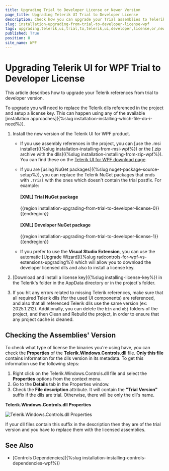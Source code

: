 ```yaml
---
title: Upgrading Trial to Developer License or Newer Version
page_title: Upgrading Telerik UI Trial to Developer License
description: Check how you can upgrade your Trial assemblies to Telerik UI Developer License.
slug: installation-upgrading-from-trial-to-developer-license-wpf
tags: upgrading,telerik,ui,trial,to,telerik,ui,developer,license,or,newer,version
published: True
position: 0
site_name: WPF
---
```


# Upgrading Telerik UI for WPF Trial to Developer License

This article describes how to upgrade your Telerik references from trial to developer version.

To upgrade you will need to replace the Telerik dlls referenced in the project and setup a license key. This can happen using any of the available [installation approaches]({%slug installation-installing-which-file-do-i-need%}). 

1. Install the new version of the Telerik UI for WPF product. 
	
	* If you use assembly references in the project, you can [use the .msi installer]({%slug installation-installing-from-msi-wpf%}) or the [.zip archive with the dlls]({%slug installation-installing-from-zip-wpf%}). You can find these on the [Telerik UI for WPF download page](https://www.telerik.com/account/product-download?product=RCWPF).
	
	* If you are [using NuGet packages]({%slug nuget-package-source-setup%}), you can replace the Telerik NuGet packages that ends with `.Trial` with the ones which doesn't contain the trial postfix. For example:
	
		#### __[XML] Trial NuGet package__
		{{region installation-upgrading-from-trial-to-developer-license-0}}
			<ItemGroup>
				<PackageReference Include="Telerik.Windows.Controls.for.Wpf.Xaml.Trial" Version="2025.1.212" />
			</ItemGroup>
		{{endregion}}
	
		#### __[XML] Developer NuGet package__
		{{region installation-upgrading-from-trial-to-developer-license-1}}
			<ItemGroup>
				<PackageReference Include="Telerik.Windows.Controls.for.Wpf.Xaml" Version="2025.1.212" />
			</ItemGroup>
		{{endregion}}
	
	* If you prefer to use the __Visual Studio Extension__, you can use the automatic [Upgrade Wizard]({%slug radcontrols-for-wpf-vs-extensions-upgrading%}) which will allow you to download the developer licensed dlls and also to install a license key.

2. [Download and install a license key]({%slug installing-license-key%}) in the Telerik's folder in the AppData directory or in the project's folder.

3. If you hit any errors related to missing Telerik references, make sure that all required Telerik dlls (for the used UI components) are referenced, and also that all referenced Telerik dlls use the same version (ex: 2025.1.212). Additionally, you can delete the `bin` and `obj` folders of the project, and then Clean and Rebuild the project, in order to ensure that any project cache is cleaned.

## Checking the Assemblies' Version

To check what type of license the binaries you're using have, you can check the **Properties** of the **Telerik.Windows.Controls.dll** file. **Only this file** contains information for the dlls version in its metadata. To get this information use the following steps:

1. Right click on the Telerik.Windows.Controls.dll file and select the __Properties__ options from the context menu. 
2. Go to the __Details__ tab in the Properties window.
3. Check the __File description__ attribute. It will contain the **"Trial Version"** suffix if the dlls are trial. Otherwise, there will be only the dll's name. 

__Telerik.Windows.Controls.dll Properties__  

![Telerik.Windows.Controls.dll Properties](images/Common_Installing_TrialVersionDescription_WPF.png)
          
If your dll files contain this suffix in the description then they are of the trial version and you have to replace them with the licensed assemblies.
            
## See Also  

 * [Controls Dependencies]({%slug installation-installing-controls-dependencies-wpf%})
